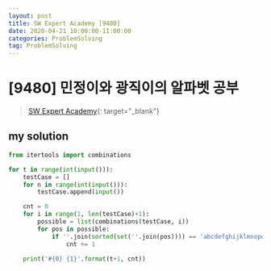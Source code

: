 ```yaml
---
layout: post
title: SW Expert Academy [9480]
date: 2020-04-21 10:00:00-11:00:00
categories: ProblemSolving
tag: ProblemSolving
---
```


# [9480] 민정이와 광직이의 알파벳 공부
> [SW Expert Academy](https://swexpertacademy.com/main/main.do){: target="_blank"}

## my solution
```python
from itertools import combinations

for t in range(int(input())):
    testCase = []
    for n in range(int(input())):
        testCase.append(input())

    cnt = 0
    for i in range(1, len(testCase)+1):
        possible = list(combinations(testCase, i))
        for pos in possible:
            if ''.join(sorted(set(''.join(pos)))) == 'abcdefghijklmnopqrstuvwxyz':
                cnt += 1

    print('#{0} {1}'.format(t+1, cnt))
```
